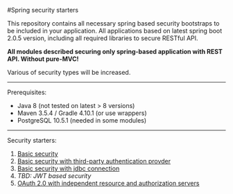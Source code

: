 #Spring security starters

This repository contains all necessary spring based security bootstraps to be included in your application.
All applications based on latest spring boot 2.0.5 version, including all required libraries to secure RESTful API.

**All modules described securing only spring-based application with REST API. Without pure-MVC!**

Various of security types will be increased.

------------------------------------------------------

Prerequisites:
* Java 8 (not tested on latest > 8 versions)
* Maven 3.5.4 / Gradle 4.10.1 (or use wrappers)
* PostgreSQL 10.5.1 (needed in some modules)

------------------------------------------------------

Security starters:

1. [Basic security]()
2. [Basic security with third-party authentication provder]()
3. [Basic security with jdbc connection]()
4. *TBD: JWT based security*
5. [OAuth 2.0 with independent resource and authorization servers]()




